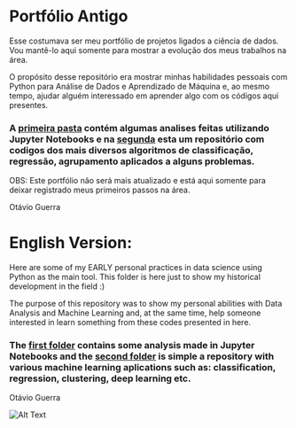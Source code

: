 # Portfólio Antigo

Esse costumava ser meu portfólio de projetos ligados a ciência de dados. Vou mantê-lo aqui somente para mostrar a evolução dos meus trabalhos na área.

O propósito desse repositório era mostrar minhas habilidades pessoais com Python para Análise de Dados e Aprendizado de Máquina e, ao mesmo tempo, ajudar alguém interessado em aprender algo com os códigos aqui presentes.

### A [primeira pasta](https://github.com/otaviomguerra/Portifolio/tree/master/End-to-End%20ML%20Projects%20in%20Jupyter%20Notebooks) contém algumas analises feitas utilizando Jupyter Notebooks e na [segunda](https://github.com/otaviomguerra/Portifolio/tree/master/Machine%20Learning%20Algorithms%20Applied) esta um repositório com codigos dos mais diversos algoritmos de classificação, regressão, agrupamento aplicados a alguns problemas.

OBS: Este portfólio não será mais atualizado e está aqui somente para deixar registrado meus primeiros passos na área.

Otávio Guerra


# English Version:

Here are some of my EARLY personal practices in data science using Python as the main tool. This folder is here just to show my historical development in the field :)

The purpose of this repository was to show my personal abilities with Data Analysis and Machine Learning and, at the same time, help someone interested in learn something from these codes presented in here.

### The [first folder](https://github.com/otaviomguerra/Portifolio) contains some analysis made in Jupyter Notebooks and the [second folder](https://github.com/otaviomguerra/Portifolio) is simple a repository with various machine learning aplications such as: classification, regression, clustering, deep learning etc.

Otávio Guerra

![Alt Text](https://media.giphy.com/media/Rk927btUSH5eW0Hlbs/giphy.gif)
